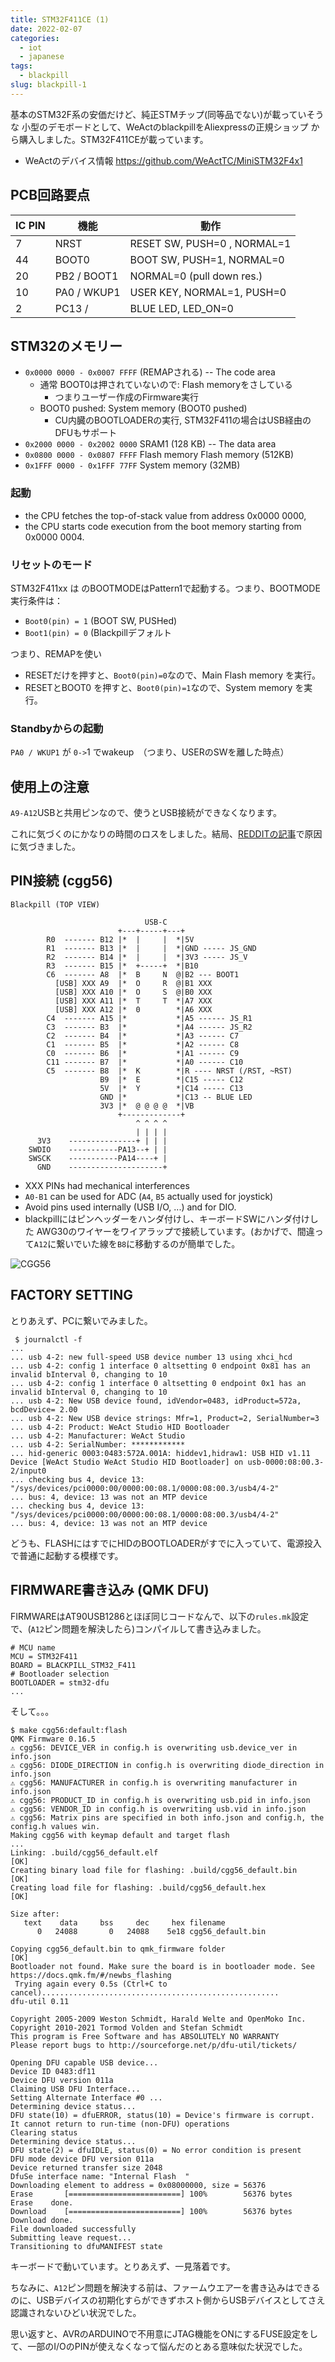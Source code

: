 ```yaml
---
title: STM32F411CE (1)
date: 2022-02-07
categories:
  - iot
  - japanese
tags:
  - blackpill
slug: blackpill-1
---
```


基本のSTM32F系の安価だけど、純正STMチップ(同等品でない)が載っていそうな
小型のデモボードとして、WeActのblackpillをAliexpressの正規ショップ
から購入しました。STM32F411CEが載っています。

* WeActのデバイス情報 https://github.com/WeActTC/MiniSTM32F4x1

## PCB回路要点

| IC PIN | 機能    | 動作 |
|--------|---------|------------------------------|
| 7      | NRST    | RESET SW, PUSH=0 , NORMAL=1  |
| 44     | BOOT0   | BOOT SW, PUSH=1, NORMAL=0    |
| 20     | PB2 / BOOT1 | NORMAL=0 (pull down res.)    |
| 10     | PA0 / WKUP1 | USER KEY, NORMAL=1, PUSH=0   |
| 2      | PC13 /   | BLUE LED, LED_ON=0

## STM32のメモリー

* `0x0000 0000 - 0x0007 FFFF` (REMAPされる) -- The code area
    * 通常 BOOT0は押されていないので: Flash memoryをさしている
        * つまりユーザー作成のFirmware実行
    * BOOT0 pushed: System memory (BOOT0 pushed)
        * CU内臓のBOOTLOADERの実行, STM32F411の場合はUSB経由のDFUもサポート
* `0x2000 0000 - 0x2002 0000` SRAM1 (128 KB) -- The data area
* `0x0800 0000 - 0x0807 FFFF` Flash memory Flash memory (512KB)
* `0x1FFF 0000 - 0x1FFF 77FF` System memory (32MB)

### 起動

* the CPU fetches the top-of-stack value from address 0x0000 0000,
* the CPU  starts code execution from the boot memory starting from 0x0000 0004.

### リセットのモード

STM32F411xx は のBOOTMODEはPattern1で起動する。つまり、BOOTMODE実行条件は：
* `Boot0(pin) = 1` (BOOT SW, PUSHed)
* `Boot1(pin) = 0` (Blackpillデフォルト

つまり、REMAPを使い
* RESETだけを押すと、`Boot0(pin)=0`なので、Main Flash memory を実行。
* RESETとBOOT0 を押すと、`Boot0(pin)=1`なので、System memory を実行。

### Standbyからの起動

`PA0 / WKUP1` が `0->`1 でwakeup　（つまり、USERのSWを離した時点）

## 使用上の注意

`A9-A12`USBと共用ピンなので、使うとUSB接続ができなくなります。

これに気づくのにかなりの時間のロスをしました。結局、[REDDITの記事](https://www.reddit.com/r/olkb/comments/mx5pkx/stm32f411_black_pill_with_qmk_not_recognized/)で原因に気づきました。

## PIN接続 (cgg56)

```
Blackpill (TOP VIEW)

                              USB-C
                        +---+-----+---+
        R0  ------- B12 |*  |     |  *|5V
        R1  ------- B13 |*  |     |  *|GND ----- JS_GND
        R2  ------- B14 |*  |     |  *|3V3 ----- JS_V
        R3  ------- B15 |*  +-----+  *|B10
        C6  ------- A8  |*  B     N  @|B2 --- BOOT1
          [USB] XXX A9  |*  O     R  @|B1 XXX
          [USB] XXX A10 |*  O     S  @|B0 XXX
          [USB] XXX A11 |*  T     T  *|A7 XXX
          [USB] XXX A12 |*  0        *|A6 XXX
        C4  ------- A15 |*           *|A5 ------ JS_R1
        C3  ------- B3  |*           *|A4 ------ JS_R2
        C2  ------- B4  |*           *|A3 ------ C7
        C1  ------- B5  |*           *|A2 ------ C8
        C0  ------- B6  |*           *|A1 ------ C9
        C11 ------- B7  |*           *|A0 ------ C10
        C5  ------- B8  |*  K        *|R ---- NRST (/RST, ~RST)
                    B9  |*  E        *|C15 ----- C12
                    5V  |*  Y        *|C14 ----- C13
                    GND |*           *|C13 -- BLUE LED
                    3V3 |*  @ @ @ @  *|VB
                        +-------------+
                            ^ ^ ^ ^
                            | | | |
      3V3    ---------------+ | | |
    SWDIO    -----------PA13--+ | |
    SWSCK    -----------PA14----+ |
      GND    ---------------------+
```

* XXX PINs had mechanical interferences
* `A0-B1` can be used for ADC (`A4`, `B5` actually used for joystick)
* Avoid pins used internally (USB I/O, ...) and for DIO.
* blackpillにはピンヘッダーをハンダ付けし、キーボードSWにハンダ付けした AWG30のワイヤーをワイアラップで接続しています。(おかげで、間違って`A12`に繋いでいた線を`B8`に移動するのが簡単でした。

![CGG56](/img/cgg56.jpg)


## FACTORY SETTING

とりあえず、PCに繋いでみました。

```
 $ journalctl -f
...
... usb 4-2: new full-speed USB device number 13 using xhci_hcd
... usb 4-2: config 1 interface 0 altsetting 0 endpoint 0x81 has an invalid bInterval 0, changing to 10
... usb 4-2: config 1 interface 0 altsetting 0 endpoint 0x1 has an invalid bInterval 0, changing to 10
... usb 4-2: New USB device found, idVendor=0483, idProduct=572a, bcdDevice= 2.00
... usb 4-2: New USB device strings: Mfr=1, Product=2, SerialNumber=3
... usb 4-2: Product: WeAct Studio HID Bootloader
... usb 4-2: Manufacturer: WeAct Studio
... usb 4-2: SerialNumber: ************
... hid-generic 0003:0483:572A.001A: hiddev1,hidraw1: USB HID v1.11 Device [WeAct Studio WeAct Studio HID Bootloader] on usb-0000:08:00.3-2/input0
... checking bus 4, device 13: "/sys/devices/pci0000:00/0000:00:08.1/0000:08:00.3/usb4/4-2"
... bus: 4, device: 13 was not an MTP device
... checking bus 4, device 13: "/sys/devices/pci0000:00/0000:00:08.1/0000:08:00.3/usb4/4-2"
... bus: 4, device: 13 was not an MTP device
```

どうも、FLASHにはすでにHIDのBOOTLOADERがすでに入っていて、電源投入で普通に起動する模様です。

## FIRMWARE書き込み (QMK DFU)

FIRMWAREはAT90USB1286とほぼ同じコードなんで、以下の`rules.mk`設定で、(`A12`ピン問題を解決したら)コンパイルして書き込みました。

```
# MCU name
MCU = STM32F411
BOARD = BLACKPILL_STM32_F411
# Bootloader selection
BOOTLOADER = stm32-dfu
...
```

そして。。。

```
$ make cgg56:default:flash
QMK Firmware 0.16.5
⚠ cgg56: DEVICE_VER in config.h is overwriting usb.device_ver in info.json
⚠ cgg56: DIODE_DIRECTION in config.h is overwriting diode_direction in info.json
⚠ cgg56: MANUFACTURER in config.h is overwriting manufacturer in info.json
⚠ cgg56: PRODUCT_ID in config.h is overwriting usb.pid in info.json
⚠ cgg56: VENDOR_ID in config.h is overwriting usb.vid in info.json
⚠ cgg56: Matrix pins are specified in both info.json and config.h, the config.h values win.
Making cgg56 with keymap default and target flash
...
Linking: .build/cgg56_default.elf                                                                   [OK]
Creating binary load file for flashing: .build/cgg56_default.bin                                    [OK]
Creating load file for flashing: .build/cgg56_default.hex                                           [OK]

Size after:
   text	   data	    bss	    dec	    hex	filename
      0	  24088	      0	  24088	   5e18	cgg56_default.bin

Copying cgg56_default.bin to qmk_firmware folder                                                    [OK]
Bootloader not found. Make sure the board is in bootloader mode. See https://docs.qmk.fm/#/newbs_flashing
 Trying again every 0.5s (Ctrl+C to cancel).....................................................
dfu-util 0.11

Copyright 2005-2009 Weston Schmidt, Harald Welte and OpenMoko Inc.
Copyright 2010-2021 Tormod Volden and Stefan Schmidt
This program is Free Software and has ABSOLUTELY NO WARRANTY
Please report bugs to http://sourceforge.net/p/dfu-util/tickets/

Opening DFU capable USB device...
Device ID 0483:df11
Device DFU version 011a
Claiming USB DFU Interface...
Setting Alternate Interface #0 ...
Determining device status...
DFU state(10) = dfuERROR, status(10) = Device's firmware is corrupt. It cannot return to run-time (non-DFU) operations
Clearing status
Determining device status...
DFU state(2) = dfuIDLE, status(0) = No error condition is present
DFU mode device DFU version 011a
Device returned transfer size 2048
DfuSe interface name: "Internal Flash  "
Downloading element to address = 0x08000000, size = 56376
Erase   	[=========================] 100%        56376 bytes
Erase    done.
Download	[=========================] 100%        56376 bytes
Download done.
File downloaded successfully
Submitting leave request...
Transitioning to dfuMANIFEST state
```

キーボードで動いています。とりあえず、一見落着です。

ちなみに、`A12`ピン問題を解決する前は、ファームウエアーを書き込みはできるのに、USBデバイスの初期化すらができずホスト側からUSBデバイスとしてさえ認識されないひどい状況でした。

思い返すと、AVRのARDUINOで不用意にJTAG機能をONにするFUSE設定をして、一部のI/OのPINが使えなくなって悩んだのとある意味似た状況でした。


<!-- vim: se ai tw=79: -->

